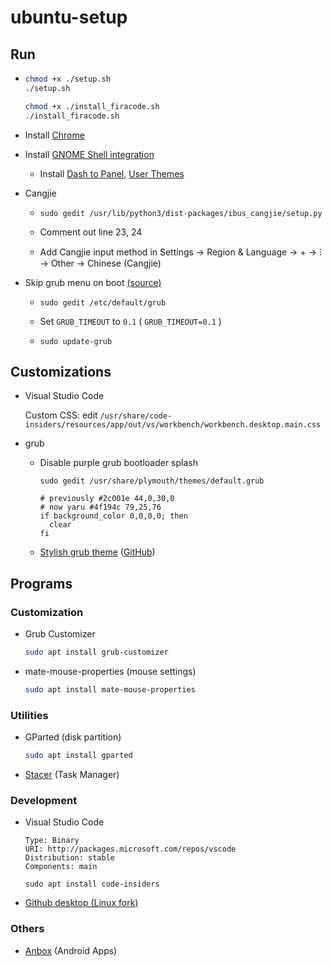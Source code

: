 # ubuntu-setup

## Run

- 
  ```bash
  chmod +x ./setup.sh
  ./setup.sh
  
  chmod +x ./install_firacode.sh
  ./install_firacode.sh
  ```
  
- Install [Chrome](https://dl.google.com/linux/direct/google-chrome-stable_current_amd64.deb)

<!--
- Install font [Roboto](https://github.com/google/roboto/releases/tag/v2.138), [Noto Sans CJK HK](https://github.com/googlefonts/noto-cjk)
-->

- Install [GNOME Shell integration](https://chrome.google.com/webstore/detail/gnome-shell-integration/gphhapmejobijbbhgpjhcjognlahblep)

  - Install [Dash to Panel](https://extensions.gnome.org/extension/1160/dash-to-panel/), [User Themes](https://extensions.gnome.org/extension/19/user-themes/)

- Cangjie

  - 
      ```
      sudo gedit /usr/lib/python3/dist-packages/ibus_cangjie/setup.py
      ```

  - Comment out line 23, 24
  
  - Add Cangjie input method in Settings → Region & Language → + → ⁝ → Other → Chinese (Cangjie)
  

- Skip grub menu on boot [(source)](https://askubuntu.com/a/1036957)

  - 
    ```
    sudo gedit /etc/default/grub
    ```
    
  - Set `GRUB_TIMEOUT` to `0.1` ( `GRUB_TIMEOUT=0.1` )
  
  - 
    ```
    sudo update-grub
    ```
    
## Customizations

- Visual Studio Code

  Custom CSS: edit `/usr/share/code-insiders/resources/app/out/vs/workbench/workbench.desktop.main.css`
  
- grub

  - Disable purple grub bootloader splash
  
    ```
    sudo gedit /usr/share/plymouth/themes/default.grub
    ```
    
    ```
    # previously #2c001e 44,0,30,0
    # now yaru #4f194c 79,25,76
    if background_color 0,0,0,0; then
      clear
    fi
    ```

  - [Stylish grub theme](https://www.gnome-look.org/p/1009237/) ([GitHub](https://github.com/vinceliuice/grub2-themes))
        
## Programs

### Customization

- Grub Customizer

  ```bash
  sudo apt install grub-customizer
  ```

- mate-mouse-properties (mouse settings)

  ```bash
  sudo apt install mate-mouse-properties
  ```
  
### Utilities

- GParted (disk partition)

  ```bash
  sudo apt install gparted
  ```

- [Stacer](https://github.com/oguzhaninan/Stacer/releases) (Task Manager)

### Development

- Visual Studio Code

  ```
  Type: Binary
  URI: http://packages.microsoft.com/repos/vscode
  Distribution: stable
  Components: main
  ```

  ```
  sudo apt install code-insiders
  ```
  
- [Github desktop (Linux fork)](https://github.com/shiftkey/desktop/releases)

### Others

- [Anbox](https://docs.anbox.io/userguide/install.html) (Android Apps)

